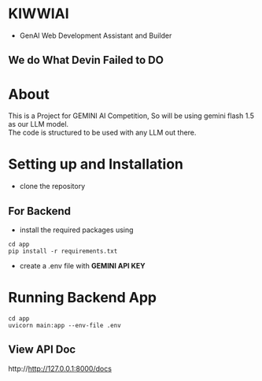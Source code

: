 # KIWWIAI
- GenAI Web Development Assistant and Builder

## We do What Devin Failed to DO


# About
  This is a Project for GEMINI AI Competition, So will be using gemini flash 1.5 as our LLM model.<br>
  The code is structured to be used with any LLM out there.

# Setting up and Installation

- clone the repository

## For Backend
- install the required packages using
```
cd app
pip install -r requirements.txt
```
- create a .env file with **GEMINI API KEY**

# Running Backend App
```
cd app
uvicorn main:app --env-file .env
```
## View API Doc
 http://http://127.0.0.1:8000/docs
